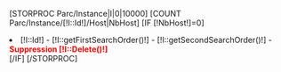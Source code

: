 [STORPROC Parc/Instance|I|0|10000]
    [COUNT Parc/Instance/[!I::Id!]/Host|NbHost]
    [IF [!NbHost!]=0]
<li>[!I::Id!] - [!I::getFirstSearchOrder()!] - [!I::getSecondSearchOrder()!] - <b style="color:red">Suppression [!I::Delete()!]</b></li>
    [/IF]
[/STORPROC]